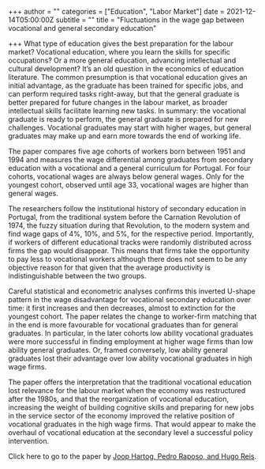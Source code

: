 +++
author = ""
categories = ["Education", "Labor Market"]
date = 2021-12-14T05:00:00Z
subtitle = ""
title = "Fluctuations in the wage gap between vocational and general secondary education"

+++
What type of education gives the best preparation for the labour market? Vocational education, where you learn the skills for specific occupations? Or a more general education, advancing intellectual and cultural development? It’s an old question in the economics of education literature. The common presumption is that vocational education gives an initial advantage, as the graduate has been trained for specific jobs, and can perform required tasks right-away, but that the general graduate is better prepared for future changes in the labour market, as broader intellectual skills facilitate learning new tasks. In summary: the vocational graduate is ready to perform, the general graduate is prepared for new challenges. Vocational graduates may start with higher wages, but general graduates may make up and earn more towards the end of working life.

The paper compares five age cohorts of workers born between 1951 and 1994 and measures the wage differential among graduates from secondary education with a vocational and a general curriculum for Portugal. For four cohorts, vocational wages are always below general wages. Only for the youngest cohort, observed until age 33, vocational wages are higher than general wages. 

The researchers follow the institutional history of secondary education in Portugal, from the traditional system before the Carnation Revolution of 1974, the fuzzy situation during that Revolution, to the modern system and find wage gaps of 4%, 10%, and 5%, for the respective period. Importantly, if workers of different educational tracks were randomly distributed across firms the gap would disappear. This means that firms take the opportunity to pay less to vocational workers although there does not seem to be any objective reason for that given that the average productivity is indistinguishable between the two groups.

Careful statistical and econometric analyses confirms this inverted U-shape pattern in the wage disadvantage for vocational secondary education over time: it first increases and then decreases, almost to extinction for the youngest cohort. The paper relates the change to worker-firm matching that in the end is more favourable for vocational graduates than for general graduates. In particular, in the later cohorts low ability vocational graduates were more successful in finding employment at higher wage firms than low ability general graduates. Or, framed conversely, low ability general graduates lost their advantage over low ability vocational graduates in high wage firms.

The paper offers the interpretation that the traditional vocational education lost relevance for the labour market when the economy was restructured after the 1980s, and that the reorganization of vocational education, increasing the weight of building cognitive skills and preparing for new jobs in the service sector of the economy improved the relative position of vocational graduates in the high wage firms. That would appear to make the overhaul of vocational education at the secondary level a successful policy intervention.

Click here to go to the paper by [Joop Hartog, Pedro Raposo, and Hugo Reis](https://link.springer.com/article/10.1007/s00148-021-00846-1).